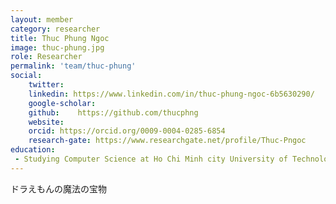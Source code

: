 ```yaml
---
layout: member
category: researcher
title: Thuc Phung Ngoc
image: thuc-phung.jpg
role: Researcher
permalink: 'team/thuc-phung'
social:
    twitter: 
    linkedin: https://www.linkedin.com/in/thuc-phung-ngoc-6b5630290/
    google-scholar: 
    github:    https://github.com/thucphng
    website: 
    orcid: https://orcid.org/0009-0004-0285-6854
    research-gate: https://www.researchgate.net/profile/Thuc-Pngoc
education:
 - Studying Computer Science at Ho Chi Minh city University of Technology
---
```


ドラえもんの魔法の宝物
